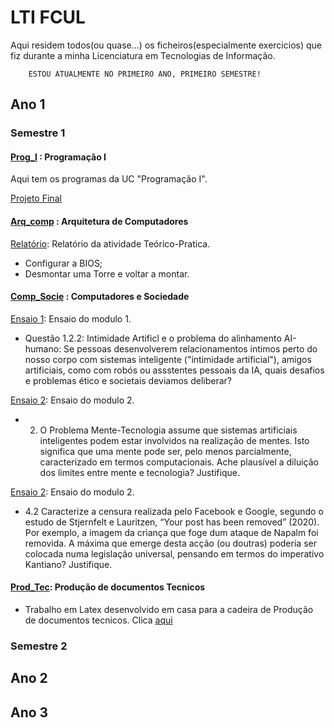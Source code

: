 # LTI FCUL
Aqui residem todos(ou quase...) os ficheiros(especialmente exercicios) que fiz durante a minha Licenciatura em Tecnologias de Informação.

        ESTOU ATUALMENTE NO PRIMEIRO ANO, PRIMEIRO SEMESTRE!

## Ano 1

### Semestre 1

#### [Prog_I](Ano1/Sem1/Prog_I) : Programação I

Aqui tem os programas da UC "Programação I".

[Projeto Final](https://github.com/guimbreon/ProgI_LTI/)

#### [Arq_comp](Ano1/Sem1/Arq_comp) : Arquitetura de Computadores

[Relatório](Ano1/Sem1/Arq_comp/Relatório%20AC.pdf): Relatório da atividade Teórico-Pratica.

- Configurar a BIOS;
- Desmontar uma Torre e voltar a montar.

#### [Comp_Socie](Ano1/Sem1/Comp_Socie) : Computadores e Sociedade

[Ensaio 1](Ano1/Sem1/Comp_Socie/modulo1.pdf): Ensaio do modulo 1.

- Questão 1.2.2: Intimidade Artificl e o problema do alinhamento AI-humano: Se
  pessoas desenvolverem relacionamentos intimos perto do nosso corpo com sistemas inteligente
  ("intimidade artificial"), amigos artificiais, como com robós ou assstentes pessoais da IA,
  quais desafios e problemas ético e societais deviamos deliberar?

[Ensaio 2](Ano1/Sem1/Comp_Socie/modulo2.pdf): Ensaio do modulo 2.

- 2. O Problema Mente-Tecnologia assume que sistemas artificiais inteligentes
     podem estar involvidos na realização de mentes. Isto significa que uma
     mente pode ser, pelo menos parcialmente, caracterizado em termos
     computacionais. Ache plausível a diluição dos limites entre mente e
     tecnologia? Justifique.

[Ensaio 2](Ano1/Sem1/Comp_Socie/modulo2.pdf): Ensaio do modulo 2.

- 4.2 Caracterize a censura realizada pelo Facebook e Google, segundo o estudo de
  Stjernfelt e Lauritzen, “Your post has been removed” (2020). Por exemplo, a imagem
  da criança que foge dum ataque de Napalm foi removida. A máxima que emerge desta
  acção (ou doutras) poderia ser colocada numa legislação universal, pensando em termos
  do imperativo Kantiano? Justifique.
#### [Prod_Tec](Ano1/Sem1/Prod_Tec): Produção de documentos Tecnicos
- Trabalho em Latex desenvolvido em casa para a cadeira de Produção de documentos tecnicos. Clica [aqui](Ano1/Sem1/Prod_Tec)

### Semestre 2
## Ano 2

## Ano 3
